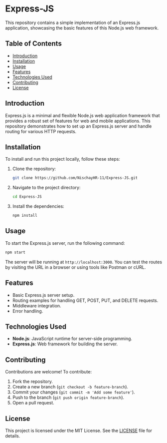 # Express-JS

This repository contains a simple implementation of an Express.js application, showcasing the basic features of this Node.js web framework.

## Table of Contents

- [Introduction](#introduction)
- [Installation](#installation)
- [Usage](#usage)
- [Features](#features)
- [Technologies Used](#technologies-used)
- [Contributing](#contributing)
- [License](#license)

## Introduction

Express.js is a minimal and flexible Node.js web application framework that provides a robust set of features for web and mobile applications. This repository demonstrates how to set up an Express.js server and handle routing for various HTTP requests.

## Installation

To install and run this project locally, follow these steps:

1. Clone the repository:
    ```bash
    git clone https://github.com/NischayHR-11/Express-JS.git
    ```
2. Navigate to the project directory:
    ```bash
    cd Express-JS
    ```
3. Install the dependencies:
    ```bash
    npm install
    ```

## Usage

To start the Express.js server, run the following command:

```bash
npm start
```

The server will be running at `http://localhost:3000`. You can test the routes by visiting the URL in a browser or using tools like Postman or cURL.

## Features

- Basic Express.js server setup.
- Routing examples for handling GET, POST, PUT, and DELETE requests.
- Middleware integration.
- Error handling.

## Technologies Used

- **Node.js**: JavaScript runtime for server-side programming.
- **Express.js**: Web framework for building the server.

## Contributing

Contributions are welcome! To contribute:

1. Fork the repository.
2. Create a new branch (`git checkout -b feature-branch`).
3. Commit your changes (`git commit -m 'Add some feature'`).
4. Push to the branch (`git push origin feature-branch`).
5. Open a pull request.

## License

This project is licensed under the MIT License. See the [LICENSE](LICENSE) file for details.
